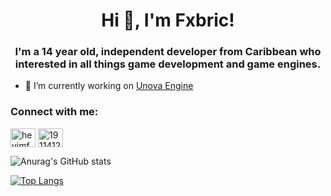 <h1 align="center">Hi 👋, I'm Fxbric!</h1>
<h3 align="center">I'm a 14 year old, independent developer from Caribbean who interested in all things game development and game engines.</h3>

- 🔭 I’m currently working on [Unova Engine](https://github.com/HeyImFxbric/UnovaEngine)

<h3 align="left">Connect with me:</h3>
<p align="left">
<a href="https://twitter.com/heyimfxbric" target="blank"><img align="center" src="https://raw.githubusercontent.com/rahuldkjain/github-profile-readme-generator/master/src/images/icons/Social/twitter.svg" alt="heyimfxbric" height="30" width="40" /></a>
<a href="https://stackoverflow.com/users/19114125" target="blank"><img align="center" src="https://raw.githubusercontent.com/rahuldkjain/github-profile-readme-generator/master/src/images/icons/Social/stack-overflow.svg" alt="19114125" height="30" width="40" /></a>
</p>

![Anurag's GitHub stats](https://github-readme-stats.vercel.app/api?username=HeyImFxbric&show_icons=true&theme=dark)

[![Top Langs](https://github-readme-stats.vercel.app/api/top-langs/?username=HeyImFxbric&langs_count=8)](https://github.com/anuraghazra/github-readme-stats)
